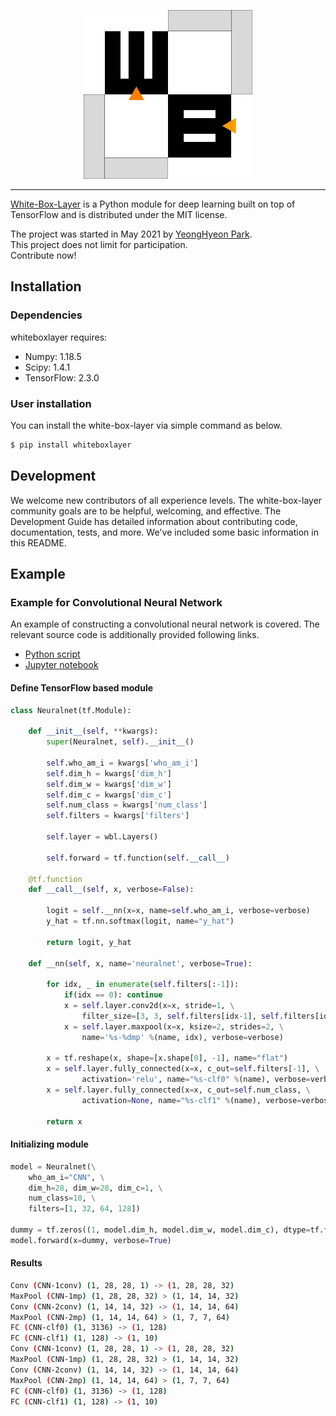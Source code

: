 <div align="center">
  <a href="https://pypi.org/project/whiteboxlayer/"><p>
    <img src="misc/wblayer-logo.png" width="270">
  </p></a>
</div>  

---
<a href="https://github.com/YeongHyeon/white-box-layer">White-Box-Layer</a> is a Python module for deep learning built on top of TensorFlow and is distributed under the MIT license.  

The project was started in May 2021 by <a href="https://github.com/YeongHyeon">YeongHyeon Park</a>.  
This project does not limit for participation.  
Contribute now!  

## Installation

### Dependencies
whiteboxlayer requires:
* Numpy: 1.18.5  
* Scipy: 1.4.1  
* TensorFlow: 2.3.0  

### User installation
You can install the white-box-layer via simple command as below.  
``` sh
$ pip install whiteboxlayer
```

## Development
We welcome new contributors of all experience levels. The white-box-layer community goals are to be helpful, welcoming, and effective. The Development Guide has detailed information about contributing code, documentation, tests, and more. We've included some basic information in this README.

## Example

### Example for Convolutional Neural Network
An example of constructing a convolutional neural network is covered. The relevant source code is additionally provided following links.  
* <a href="https://github.com/YeongHyeon/white-box-layer/blob/master/examples/example_cnn.py">Python script</a>  
* <a href="https://github.com/YeongHyeon/white-box-layer/blob/master/examples/example_cnn.ipynb">Jupyter notebook</a>  

#### Define TensorFlow based module
``` python
class Neuralnet(tf.Module):

    def __init__(self, **kwargs):
        super(Neuralnet, self).__init__()

        self.who_am_i = kwargs['who_am_i']
        self.dim_h = kwargs['dim_h']
        self.dim_w = kwargs['dim_w']
        self.dim_c = kwargs['dim_c']
        self.num_class = kwargs['num_class']
        self.filters = kwargs['filters']

        self.layer = wbl.Layers()

        self.forward = tf.function(self.__call__)

    @tf.function
    def __call__(self, x, verbose=False):

        logit = self.__nn(x=x, name=self.who_am_i, verbose=verbose)
        y_hat = tf.nn.softmax(logit, name="y_hat")

        return logit, y_hat

    def __nn(self, x, name='neuralnet', verbose=True):

        for idx, _ in enumerate(self.filters[:-1]):
            if(idx == 0): continue
            x = self.layer.conv2d(x=x, stride=1, \
                filter_size=[3, 3, self.filters[idx-1], self.filters[idx]], activation='relu', name='%s-%dconv' %(name, idx), verbose=verbose)
            x = self.layer.maxpool(x=x, ksize=2, strides=2, \
                name='%s-%dmp' %(name, idx), verbose=verbose)

        x = tf.reshape(x, shape=[x.shape[0], -1], name="flat")
        x = self.layer.fully_connected(x=x, c_out=self.filters[-1], \
                activation='relu', name="%s-clf0" %(name), verbose=verbose)
        x = self.layer.fully_connected(x=x, c_out=self.num_class, \
                activation=None, name="%s-clf1" %(name), verbose=verbose)

        return x
```

#### Initializing module
``` python
model = Neuralnet(\
    who_am_i="CNN", \
    dim_h=28, dim_w=28, dim_c=1, \
    num_class=10, \
    filters=[1, 32, 64, 128])

dummy = tf.zeros((1, model.dim_h, model.dim_w, model.dim_c), dtype=tf.float32)
model.forward(x=dummy, verbose=True)
```

#### Results
``` sh
Conv (CNN-1conv) (1, 28, 28, 1) -> (1, 28, 28, 32)
MaxPool (CNN-1mp) (1, 28, 28, 32) > (1, 14, 14, 32)
Conv (CNN-2conv) (1, 14, 14, 32) -> (1, 14, 14, 64)
MaxPool (CNN-2mp) (1, 14, 14, 64) > (1, 7, 7, 64)
FC (CNN-clf0) (1, 3136) -> (1, 128)
FC (CNN-clf1) (1, 128) -> (1, 10)
Conv (CNN-1conv) (1, 28, 28, 1) -> (1, 28, 28, 32)
MaxPool (CNN-1mp) (1, 28, 28, 32) > (1, 14, 14, 32)
Conv (CNN-2conv) (1, 14, 14, 32) -> (1, 14, 14, 64)
MaxPool (CNN-2mp) (1, 14, 14, 64) > (1, 7, 7, 64)
FC (CNN-clf0) (1, 3136) -> (1, 128)
FC (CNN-clf1) (1, 128) -> (1, 10)
```

